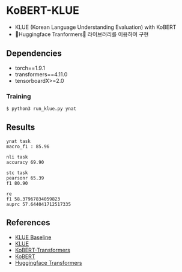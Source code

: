 # KoBERT-KLUE

- KLUE (Korean Language Understanding Evaluation) with KoBERT
- 🤗Huggingface Tranformers🤗 라이브러리를 이용하여 구현

## Dependencies

- torch==1.9.1
- transformers==4.11.0
- tensorboardX>=2.0

### Training

```bash
$ python3 run_klue.py ynat
```

## Results
```
ynat task
macro_f1 : 85.96

nli task
accuracy 69.90

stc task
pearsonr 65.39
f1 80.90

re
f1 58.37967834059823
auprc 57.644041712517335
```

## References

- [KLUE Baseline](https://github.com/KLUE-benchmark/KLUE-baseline)
- [KLUE](https://klue-benchmark.com/)
- [KoBERT-Transformers](https://github.com/monologg/KoBERT-Transformers)
- [KoBERT](https://github.com/SKTBrain/KoBERT)
- [Huggingface Transformers](https://github.com/huggingface/transformers)
